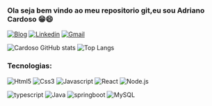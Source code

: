 ### Ola seja bem vindo ao meu repositorio git,eu sou Adriano Cardoso 😁😄
[![Blog](https://img.shields.io/website?label=gitHubPages&style=for-the-bagde&url=https://adriano047.github.io)](https://adriano047.github.io)
[![Linkedin](https://img.shields.io/badge/LinkedIn-0077B5?style=for-the-badge&logo=linkedin&logoColor=white)](https://www.linkedin.com/in/cardosodev047/)
[![Gmail](https://img.shields.io/badge/Gmail-D14836?style=for-the-badge&logo=gmail&logoColor=white)](mailto:adrianocardoso047@gmail.com)

![Cardoso GitHub stats](https://github-readme-stats.vercel.app/api?username=Adriano047&show_icons=true&theme=highcontrast)
![Top Langs](https://github-readme-stats.vercel.app/api/top-langs/?username=Adriano047&layout=compact)

### Tecnologias:
![Html5](https://img.shields.io/badge/HTML5-E34F26?style=for-the-badge&logo=html5&logoColor=white)
![Css3](https://img.shields.io/badge/CSS3-1572B6?style=for-the-badge&logo=css3&logoColor=white)
![Javascript](https://img.shields.io/badge/JavaScript-F7DF1E?style=for-the-badge&logo=javascript&logoColor=black)
![React](https://img.shields.io/badge/React-20232A?style=for-the-badge&logo=react&logoColor=61DAFB)
![Node.js](https://img.shields.io/badge/Node.js-43853D?style=for-the-badge&logo=node.js&logoColor=white)

![typescript](https://img.shields.io/badge/TypeScript-007ACC?style=for-the-badge&logo=typescript&logoColor=white)
![Java](https://img.shields.io/badge/JavaScript-FFA500?style=for-the-badge&logo=openjdk&logoColor=darkblue&textColor=FF0000)
![springboot](https://img.shields.io/badge/spring%20Boot-20232A?style=for-the-badge&logo=springboot&logoColor=green&textColor=FF0000)
![MySQL](https://img.shields.io/badge/MySQL-4479A1?style=for-the-badge&logo=mysql&logoColor=white)

